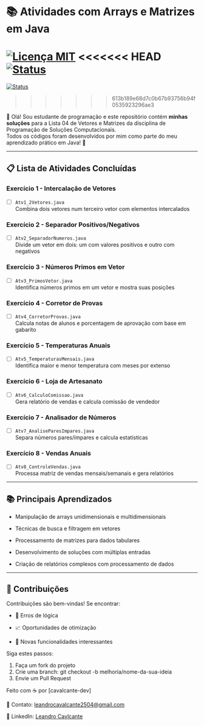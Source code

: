 # 📚 Atividades com Arrays e Matrizes em Java

[![Licença MIT](https://img.shields.io/badge/Licença-MIT-blue)](LICENSE)
<<<<<<< HEAD
[![Status](https://img.shields.io/badge/Status-Em_Andamento-yellow)](https://github.com/cavalcante-dev/PSC-Listas-Atividades/tree/main/ProfessorGlender/Lista04)
=======
[![Status](https://img.shields.io/badge/Status-Em_Andamento-yellow)](https://github.com/seu-usuario/arrays-java-atividades)
>>>>>>> 613b189e68d7c0b67b93756b94f0535923296ae3

👋 Olá! Sou estudante de programação e este repositório contém **minhas soluções** para a Lista 04 de Vetores e Matrizes da disciplina de Programação de Soluções Computacionais.  
Todos os códigos foram desenvolvidos por mim como parte do meu aprendizado prático em Java! 🚀

---

## 📋 Lista de Atividades Concluídas

### **Exercício 1 - Intercalação de Vetores**  
- [ ] `Atv1_2Vetores.java`  
Combina dois vetores num terceiro vetor com elementos intercalados  

### **Exercício 2 - Separador Positivos/Negativos**  
- [ ] `Atv2_SeparadorNumeros.java`  
Divide um vetor em dois: um com valores positivos e outro com negativos  

### **Exercício 3 - Números Primos em Vetor**  
- [ ] `Atv3_PrimosVetor.java`  
Identifica números primos em um vetor e mostra suas posições  

### **Exercício 4 - Corretor de Provas**  
- [ ] `Atv4_CorretorProvas.java`  
Calcula notas de alunos e porcentagem de aprovação com base em gabarito  

### **Exercício 5 - Temperaturas Anuais**  
- [ ] `Atv5_TemperaturasMensais.java`  
Identifica maior e menor temperatura com meses por extenso  

### **Exercício 6 - Loja de Artesanato**  
- [ ] `Atv6_CalculoComissao.java`  
Gera relatório de vendas e calcula comissão de vendedor  

### **Exercício 7 - Analisador de Números**  
- [ ] `Atv7_AnaliseParesImpares.java`  
Separa números pares/ímpares e calcula estatísticas  

### **Exercício 8 - Vendas Anuais**  
- [ ] `Atv8_ControleVendas.java`  
Processa matriz de vendas mensais/semanais e gera relatórios  

---

## 📚 Principais Aprendizados
- Manipulação de arrays unidimensionais e multidimensionais

- Técnicas de busca e filtragem em vetores

- Processamento de matrizes para dados tabulares

- Desenvolvimento de soluções com múltiplas entradas

- Criação de relatórios complexos com processamento de dados

--- 

## 🤝 Contribuições
Contribuições são bem-vindas! Se encontrar:

- 🐛 Erros de lógica

- 📈 Oportunidades de otimização

- 🧩 Novas funcionalidades interessantes

Siga estes passos:
1. Faça um fork do projeto
2. Crie uma branch: git checkout -b melhoria/nome-da-sua-ideia
3. Envie um Pull Request

Feito com ☕ por [cavalcante-dev] 

📧 Contato: leandrocavalcante2504@gmail.com

🔗 LinkedIn: [Leandro Cavlcante](https://www.linkedin.com/in/leandro-cavalcante-13a63521a/)
